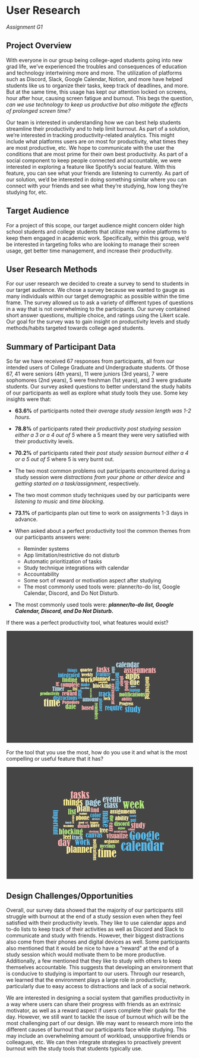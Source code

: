 # User Research
_Assignment G1_

## Project Overview
With everyone in our group being college-aged students going into new grad life, we’ve experienced the troubles and consequences of education and technology intertwining more and more. The utilization of platforms such as Discord, Slack, Google Calendar, Notion, and more have helped students like us to organize their tasks, keep track of deadlines, and more. But at the same time, this usage has kept our attention locked on screens, hour after hour, causing screen fatigue and burnout. This begs the question, _can we use technology to keep us productive but also mitigate the effects of prolonged screen time?_

Our team is interested in understanding how we can best help students streamline their productivity and to help limit burnout. As part of a solution, we’re interested in tracking productivity-related analytics. This might include what platforms users are on most for productivity, what times they are most productive, etc. We hope to communicate with the user the conditions that are most prime for their own best productivity. As part of a social component to keep people connected and accountable, we were interested in exploring a feature like Spotify’s social feature. With this feature, you can see what your friends are listening to currently. As part of our solution, we’d be interested in doing something similar where you can connect with your friends and see what they’re studying, how long they’re studying for, etc.

## Target Audience
For a project of this scope, our target audience might concern older high school students and college students that utilize many online platforms to keep them engaged in academic work. Specifically, within this group, we’d be interested in targeting folks who are looking to manage their screen usage, get better time management, and increase their productivity.

## User Research Methods
For our user research we decided to create a survey to send to students in our target audience. We chose a survey because we wanted to gauge as many individuals within our target demographic as possible within the time frame. The survey allowed us to ask a variety of different types of questions in a way that is not overwhelming to the participants. Our survey contained short answer questions, multiple choice, and ratings using the Likert scale. Our goal for the survey was to gain insight on productivity levels and study methods/habits targeted towards college aged students.

## Summary of Participant Data
So far we have received 67 responses from participants, all from our intended users of College Graduate and Undergraduate students. Of those 67, 41 were seniors (4th years), 11 were juniors (3rd years), 7 were sophomores (2nd years), 5 were freshman (1st years), and 3 were graduate students. Our survey asked questions to better understand the study habits of our participants as well as explore what study tools they use. Some key insights were that:

* **63.6%** of participants noted their _average study session length was 1-2 hours._ 
* **78.8%** of participants rated their _productivity post studying session either a 3 or a 4 out of 5_ where a 5 meant they were very satisfied with their productivity levels.
* **70.2%** of participants rated their _post study session burnout either a 4 or a 5 out of 5_ where 5 is very burnt out.
* The two most common problems out participants encountered during a study session were _distractions from your phone or other device_ and _getting started on a task/assignment_, respectively.
* The two most common study techniques used by our participants were _listening to music_ and _time blocking_.
* **73.1%** of participants plan out time to work on assignments 1-3 days in advance.

* When asked about a perfect productivity tool the common themes from our participants answers were:
    * Reminder systems
    * App limitation/restrictive do not disturb
    * Automatic prioritization of tasks
    * Study technique integrations with calendar 
    * Accountability 
    * Some sort of reward or motivation aspect after studying
    * The most commonly used tools were: planner/to-do list, Google Calendar, Discord, and Do Not Disturb.

* The most commonly used tools were: _**planner/to-do list, Google Calendar, Discord, and Do Not Disturb.**_

If there was a perfect productivity tool, what features would exist?
<div style="text-align:center"><img src="https://github.com/UWSocialComputing/LALA/blob/79efe8a0e479728c711697f41efeca633bd4c34a/images/mypic%20(1).png?raw=true" width=auto height=300/></div>

For the tool that you use the most, how do you use it and what is the most compelling or useful feature that it has?
<div style="text-align:center"><img src="https://github.com/UWSocialComputing/LALA/blob/79efe8a0e479728c711697f41efeca633bd4c34a/images/mypic.png?raw=true" width=auto height=300/></div>


## Design Challenges/Opportunities
Overall, our survey data showed that the majority of our participants still struggle with burnout at the end of a study session even when they feel satisfied with their productivity levels. They like to use calendar apps and to-do lists to keep track of their activities as well as Discord and Slack to communicate and study with friends. However, their biggest distractions also come from their phones and digital devices as well. Some participants also mentioned that it would be nice to have a “reward” at the end of a study session which would motivate them to be more productive. Additionally, a few mentioned that they like to study with others to keep themselves accountable. This suggests that developing an environment that is conducive to studying is important to our users. Through our research, we learned that the environment plays a large role in productivity, particularly due to easy access to distractions and lack of a social network.

We are interested in designing a social system that gamifies productivity in a way where users can share their progress with friends as an extrinsic motivator, as well as a reward aspect if users complete their goals for the day. However, we still want to tackle the issue of burnout which will be the most challenging part of our design. We may want to research more into the different causes of burnout that our participants face while studying. This may include an overwhelming amount of workload, unsupportive friends or colleagues, etc. We can then integrate strategies to proactively prevent burnout with the study tools that students typically use. 
